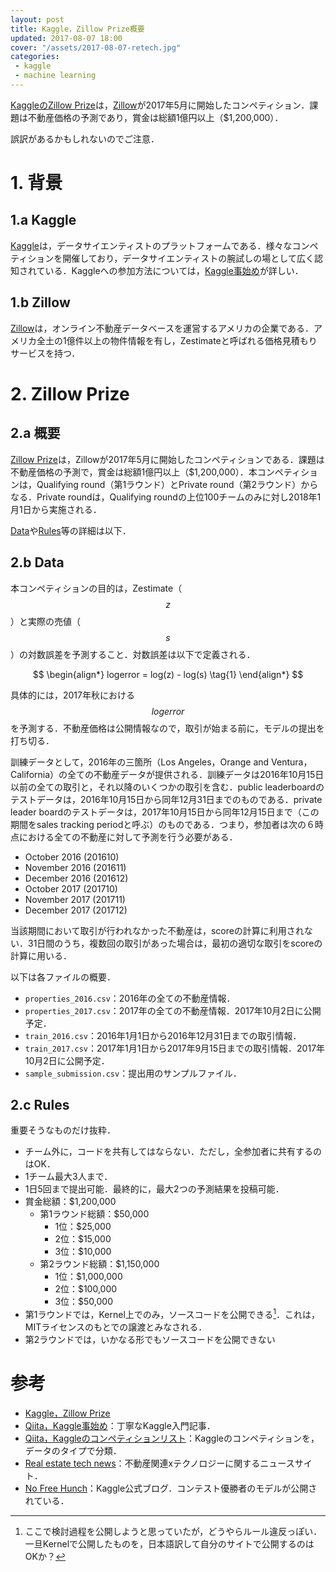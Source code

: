 ```yaml
---
layout: post
title: Kaggle，Zillow Prize概要
updated: 2017-08-07 18:00
cover: "/assets/2017-08-07-retech.jpg"
categories:
 - kaggle
 - machine learning
---
```


[KaggleのZillow Prize](https://www.kaggle.com/c/zillow-prize-1)は，[Zillow](https://www.zillow.com/)が2017年5月に開始したコンペティション．課題は不動産価格の予測であり，賞金は総額1億円以上（$1,200,000）．

誤訳があるかもしれないのでご注意．

# 1. 背景

## 1.a Kaggle

[Kaggle](https://www.kaggle.com/)は，データサイエンティストのプラットフォームである．様々なコンペティションを開催しており，データサイエンティストの腕試しの場として広く認知されている．Kaggleへの参加方法については，[Kaggle事始め](http://qiita.com/taka4sato/items/802c494fdebeaa7f43b7)が詳しい．

## 1.b Zillow

[Zillow](https://www.zillow.com/)は，オンライン不動産データベースを運営するアメリカの企業である．アメリカ全土の1億件以上の物件情報を有し，Zestimateと呼ばれる価格見積もりサービスを持つ．

# 2. Zillow Prize

## 2.a 概要

[Zillow Prize](https://www.kaggle.com/c/zillow-prize-1)は，Zillowが2017年5月に開始したコンペティションである．課題は不動産価格の予測で，賞金は総額1億円以上（$1,200,000）．本コンペティションは，Qualifying round（第1ラウンド）とPrivate round（第2ラウンド）からなる．Private roundは，Qualifying roundの上位100チームのみに対し2018年1月1日から実施される．

[Data](https://www.kaggle.com/c/zillow-prize-1/data)や[Rules](https://www.kaggle.com/c/zillow-prize-1/rules)等の詳細は以下．


## 2.b Data

本コンペティションの目的は，Zestimate（$$z$$）と実際の売値（$$s$$）の対数誤差を予測すること．対数誤差は以下で定義される．


$$
\begin{align*}
logerror = log(z) - log(s) \tag{1}
\end{align*}
$$

具体的には，2017年秋における$$logerror$$を予測する．不動産価格は公開情報なので，取引が始まる前に，モデルの提出を打ち切る．

訓練データとして，2016年の三箇所（Los Angeles，Orange and Ventura，California）の全ての不動産データが提供される．訓練データは2016年10月15日以前の全ての取引と，それ以降のいくつかの取引を含む．public leaderboardのテストデータは，2016年10月15日から同年12月31日までのものである．private leader boardのテストデータは，2017年10月15日から同年12月15日まで（この期間をsales tracking periodと呼ぶ）のものである．つまり，参加者は次の６時点における全ての不動産に対して予測を行う必要がある．

* October 2016 (201610)
* November 2016 (201611)
* December 2016 (201612)
* October 2017 (201710)
* November 2017 (201711)
* December 2017 (201712)

当該期間において取引が行われなかった不動産は，scoreの計算に利用されない．31日間のうち，複数回の取引があった場合は，最初の適切な取引をscoreの計算に用いる．

以下は各ファイルの概要．

* `properties_2016.csv`：2016年の全ての不動産情報．
* `properties_2017.csv`：2017年の全ての不動産情報．2017年10月2日に公開予定．
* `train_2016.csv`：2016年1月1日から2016年12月31日までの取引情報．
* `train_2017.csv`：2017年1月1日から2017年9月15日までの取引情報．2017年10月2日に公開予定．
* `sample_submission.csv`：提出用のサンプルファイル．

## 2.c Rules
重要そうなものだけ抜粋．

* チーム外に，コードを共有してはならない．ただし，全参加者に共有するのはOK．
* 1チーム最大3人まで．
* 1日5回まで提出可能．最終的に，最大2つの予測結果を投稿可能．
* 賞金総額：$1,200,000
  * 第1ラウンド総額：$50,000
    * 1位：$25,000
    * 2位：$15,000
    * 3位：$10,000
  * 第2ラウンド総額：$1,150,000
    * 1位：$1,000,000
    * 2位：$100,000
    * 3位：$50,000
* 第1ラウンドでは，Kernel上でのみ，ソースコードを公開できる[^1]．これは，MITライセンスのもとでの譲渡とみなされる．
* 第2ラウンドでは，いかなる形でもソースコードを公開できない

# 参考

* [Kaggle，Zillow Prize](https://www.kaggle.com/c/zillow-prize-1)
* [Qiita，Kaggle事始め](http://qiita.com/taka4sato/items/802c494fdebeaa7f43b7)：丁寧なKaggle入門記事．
* [Qiita，Kaggleのコンペティションリスト](http://qiita.com/TomHortons/items/54b2121a4c5eb0908920)：Kaggleのコンペティションを，データのタイプで分類．
* [Real estate tech news](http://realestatetechnews.com/)：不動産関連xテクノロジーに関するニュースサイト．
* [No Free Hunch](http://blog.kaggle.com/)：Kaggle公式ブログ．コンテスト優勝者のモデルが公開されている．

[^1]: ここで検討過程を公開しようと思っていたが，どうやらルール違反っぽい．一旦Kernelで公開したものを，日本語訳して自分のサイトで公開するのはOKか？
